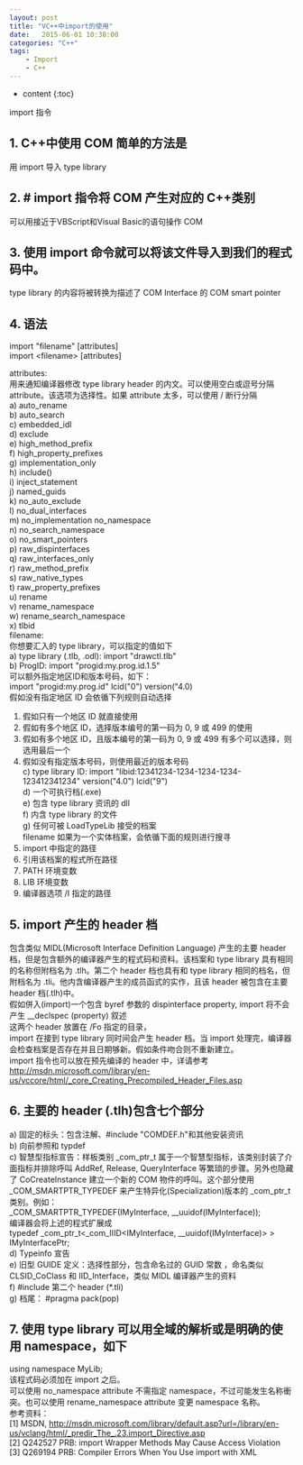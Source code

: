 ```yaml
---
layout: post
title: "VC++中import的使用"
date:   2015-06-01 10:38:00 
categories: "C++"
tags: 
    - Import
	- C++
---
```


* content
{:toc}

import 指令     

## 1. C++中使用 COM 简单的方法是  

用 import 导入 type library     

## 2. # import 指令将 COM 产生对应的 C++类别  

可以用接近于VBScript和Visual Basic的语句操作 COM     

## 3. 使用 import 命令就可以将该文件导入到我们的程式码中。  

type library 的内容将被转换为描述了 COM Interface 的 COM smart pointer     


## 4. 语法  

import "filename" [attributes]     
import &lt;filename&gt; [attributes]     

attributes:     
用来通知编译器修改 type library header 的内文。可以使用空白或逗号分隔 attribute。该选项为选择性。如果 attribute 太多，可以使用 / 断行分隔     
a) auto_rename     
b) auto_search   
c) embedded_idl     
d) exclude     
e) high_method_prefix     
f) high_property_prefixes     
g) implementation_only     
h) include()   
i) inject_statement     
j) named_guids     
k) no_auto_exclude     
l) no_dual_interfaces     
m) no_implementation no_namespace   
n) no_search_namespace     
o) no_smart_pointers     
p) raw_dispinterfaces     
q) raw_interfaces_only     
r) raw_method_prefix     
s) raw_native_types     
t) raw_property_prefixes     
u) rename     
v) rename_namespace     
w) rename_search_namespace     
x) tlbid   
 filename:     
你想要汇入的 type library，可以指定的值如下     
a) type library (.tlb, .odl): import "drawctl.tlb"     
b) ProgID: import "progid:my.prog.id.1.5"     
 可以额外指定地区ID和版本号码，如下：     
 import "progid:my.prog.id" lcid("0") version("4.0)     
 假如没有指定地区 ID 会依循下列规则自动选择     
 1) 假如只有一个地区 ID 就直接使用   
 2) 假如有多个地区 ID，选择版本编号的第一码为 0, 9 或 499 的使用     
 3) 假如有多个地区 ID，且版本编号的第一码为 0, 9 或 499 有多个可以选择，则选用最后一个     
 4) 假如没有指定版本号码，则使用最近的版本号码     
c) type library ID: import "libid:12341234-1234-1234-1234-123412341234" version("4.0") lcid("9")     
d) 一个可执行档(.exe)     
e) 包含 type library 资讯的 dll     
f) 内含 type library 的文件     
g) 任何可被 LoadTypeLib 接受的档案     
filename 如果为一个实体档案，会依循下面的规则进行搜寻     
1) import 中指定的路径     
2) 引用该档案的程式所在路径     
3) PATH 环境变数     
4) LIB 环境变数     
5) 编译器选项 /I 指定的路径     

## 5. import 产生的 header 档  

 包含类似 MIDL(Microsoft Interface Definition Language) 产生的主要 header 档，但是包含额外的编译器产生的程式码和资料。该档案和 type library 具有相同的名称但附档名为 .tlh。第二个 header 档也具有和 type library 相同的档名，但附档名为 .tli。他内含编译器产生的成员函式的实作，且该 header 被包含在主要 header 档(.tlh)中。     
 假如併入(import)一个包含 byref 参数的 dispinterface property, import 将不会产生 __declspec (property) 叙述     
 这两个 header 放置在 /Fo 指定的目录，     
 import 在接到 type library 同时间会产生 header 档。当 import 处理完，编译器会检查档案是否存在并且日期够新。假如条件吻合则不重新建立。     
 import 指令也可以放在预先编译的 header 中，详请参考 <a href="http://msdn.microsoft.com/library/en-us/vccore/html/_core_Creating_Precompiled_Header_Files.asp"><span style="color: #000080;">http://msdn.microsoft.com/library/en-us/vccore/html/_core_Creating_Precompiled_Header_Files.asp</span></a>     

## 6. 主要的 header (.tlh)包含七个部分     

 a) 固定的标头：包含注解、#include "COMDEF.h"和其他安装资讯     
 b) 向前参照和 typdef     
 c) 智慧型指标宣告：样板类别 _com_ptr_t 属于一个智慧型指标，该类别封装了介面指标并排除呼叫 AddRef, Release, QueryInterface 等繁琐的步骤。另外也隐藏了 CoCreateInstance 建立一个新的 COM 物件的呼叫。这个部分使用 _COM_SMARTPTR_TYPEDEF 来产生特异化(Specialization)版本的 _com_ptr_t 类别。例如：     
_COM_SMARTPTR_TYPEDEF(IMyInterface, __uuidof(IMyInterface));     
编译器会将上述的程式扩展成     
typedef _com_ptr_t&lt;_com_IIID&lt;IMyInterface, __uuidof(IMyInterface)&gt; &gt; IMyInterfacePtr;     
 d) Typeinfo 宣告     
 e) 旧型 GUIDE 定义：选择性部分，包含命名过的 GUID 常数 ，命名类似 CLSID_CoClass 和 IID_Interface，类似 MIDL 编译器产生的资料     
 f) #include 第二个 header (*.tli)     
 g) 档尾： #pragma pack(pop)     
   
## 7. 使用 type library 可以用全域的解析或是明确的使用 namespace，如下    

using namespace MyLib;     
 该程式码必须加在 import 之后。     
 可以使用 no_namespace attribute 不需指定 namespace，不过可能发生名称衝突。也可以使用 rename_namespace attribute 变更 namespace 名称。     
参考资料：     
[1] MSDN, <a href="http://msdn.microsoft.com/library/default.asp?url=/library/en-us/vclang/html/_predir_The_.23.import_Directive.asp"><span style="color: #000080;">http://msdn.microsoft.com/library/default.asp?url=/library/en-us/vclang/html/_predir_The_.23.import_Directive.asp</span></a>     
[2] Q242527 PRB: import Wrapper Methods May Cause Access Violation   
[3] Q269194 PRB: Compiler Errors When You Use import with XML   